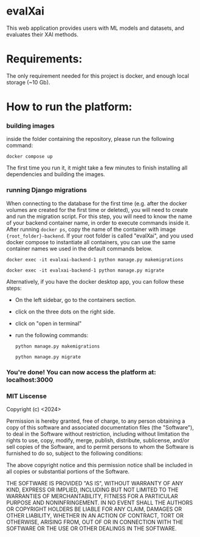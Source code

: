 # evalXai

This web application provides users with ML models and datasets, and evaluates their XAI methods.

# Requirements:

The only requirement needed for this project is docker, and enough local storage (~10 Gb).

# How to run the platform:

### building images

inside the folder containing the repository, please run the following command:

`docker compose up`

The first time you run it, it might take a few minutes to finish installing all dependencies and building the images.

### running Django migrations

When connecting to the database for the first time (e.g. after the docker volumes are created for the
first time or deleted), you will need to create and run the migration script.
For this step, you will need to know the name of your backend container name, in order to execute commands inside it.
After running `docker ps`, copy the name of the container with image `{root_folder}-backend`.
If your root folder is called "evalXai", and you used docker compose to instantiate all containers, you can use the
same container names we used in the default commands below.

`docker exec -it evalxai-backend-1 python manage.py makemigrations`

`docker exec -it evalxai-backend-1 python manage.py migrate`

Alternatively, if you have the docker desktop app, you can follow these steps:

- On the left sidebar, go to the containers section.
- click on the three dots on the right side.
- click on "open in terminal"
- run the following commands:

  `python manage.py makemigrations`

  `python manage.py migrate`

### You're done! You can now access the platform at: localhost:3000

### MIT Liscense

Copyright (c) <2024>

Permission is hereby granted, free of charge, to any person obtaining a copy of this software and associated documentation files (the "Software"), to deal in the Software without restriction, including without limitation the rights to use, copy, modify, merge, publish, distribute, sublicense, and/or sell copies of the Software, and to permit persons to whom the Software is furnished to do so, subject to the following conditions:

The above copyright notice and this permission notice shall be included in all copies or substantial portions of the Software.

THE SOFTWARE IS PROVIDED "AS IS", WITHOUT WARRANTY OF ANY KIND, EXPRESS OR IMPLIED, INCLUDING BUT NOT LIMITED TO THE WARRANTIES OF MERCHANTABILITY, FITNESS FOR A PARTICULAR PURPOSE AND NONINFRINGEMENT. IN NO EVENT SHALL THE AUTHORS OR COPYRIGHT HOLDERS BE LIABLE FOR ANY CLAIM, DAMAGES OR OTHER LIABILITY, WHETHER IN AN ACTION OF CONTRACT, TORT OR OTHERWISE, ARISING FROM, OUT OF OR IN CONNECTION WITH THE SOFTWARE OR THE USE OR OTHER DEALINGS IN THE SOFTWARE.
